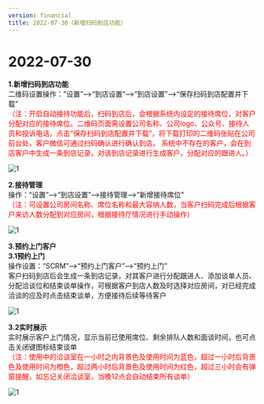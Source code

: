 ```yaml
---
version: financial
title: 2022-07-30（新增扫码到店功能）
---
```

# 2022-07-30

<ImageViewer/>

**1.新增扫码到店功能**\
二维码设置操作：“设置”-->“到店设置”-->“到店设置”-->“保存扫码到店配置并下载”\
<span style="color:red">（注：开启自动接待功能后，扫码到店后，会根据系统内设定的接待席位，对客户分配对应的接待席位。二维码页面需设置公司名称、公司logo、公众号、接待人员和投诉电话，点击“保存扫码到店配置并下载”，将下载打印的二维码张贴在公司前台处，客户微信可通过扫码确认进行确认到店。 系统中不存在的客户，会在到店客户中生成一条到店记录，对该到店记录进行生成客户，分配对应的跟进人。）</span>

![1](/assets/media/7.29.1.jpg "1")

**2.接待管理**\
操作：“设置”-->“到店设置”-->接待管理-->“新增接待席位”\
<span style="color:red">（注：可设置公司房间名称、席位名称和最大容纳人数，当客户扫码完成后根据客户来访人数分配到对应房间，根据接待厅情况进行手动操作）</span>

![1](/assets/media/7.29.2.png "1")

**3.预约上门客户\
3.1预约上门**\
操作设置：“SCRM”-->“预约上门客户”-->“预约上门”\
客户扫码到店后会生成一条到店记录，对其客户进行分配跟进人、添加谈单人员、分配洽谈位和结束谈单操作，可根据客户到店人数及时选择对应房间，对已经完成洽谈的应及时点击结束谈单，方便接待后续等待客户

![1](/assets/media/7.29.3-2-.png "1")

**3.2实时展示**\
实时展示客户上门情况，显示当前已使用席位、剩余排队人数和面谈时间，也可点击关闭键图标结束谈单\
<span style="color:red">（注：使用中的洽谈室在一小时之内背景色及使用时间为蓝色，超过一小时后背景色及使用时间为橙色，超过两小时后背景色及使用时间为红色，超过三小时会有弹窗提醒，如忘记关闭洽谈室，当晚12点会自动结束所有谈单）</span>

![1](/assets/media/7.29.4.png "1")